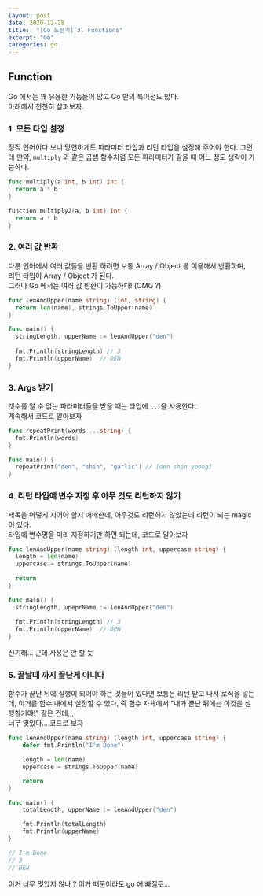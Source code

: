 ```yaml
---
layout: post
date: 2020-12-28
title:  "[Go 도전기] 3. Functions"
excerpt: "Go"
categories: go
---
```


## Function
Go 에서는 꽤 유용한 기능들이 많고 Go 만의 특이점도 많다.  
아래에서 천천히 살펴보자.

### 1. 모든 타입 설정
정적 언어이다 보니 당연하게도 파라미터 타입과 리턴 타입을 설정해 주어야 한다.
그런데 만약, `multiply` 와 같은 곱셈 함수처럼 모든 파라미터가 같을 때 어느 정도 생략이 가능하다.
```go
func multiply(a int, b int) int {
  return a * b
}

function multiply2(a, b int) int {
  return a * b
}
```

### 2. 여러 값 반환
다른 언어에서 여러 값들을 반환 하려면 보통 Array / Object 를 이용해서 반환하며,  
리턴 타입이 Array / Object 가 된다.  
그러나 Go 에서는 여러 값 반환이 가능하다! (OMG ?)
```go
func lenAndUpper(name string) (int, string) {
  return len(name), strings.ToUpper(name)
}

func main() {
  stringLength, upperName := lenAndUpper("den")
  
  fmt.Println(stringLength) // 3
  fmt.Println(upperName)  // DEN
}
```

### 3. Args 받기
갯수를 알 수 없는 파라미터들을 받을 때는 타입에 `...`을 사용한다.  
계속해서 코드로 알아보자
```go
func repeatPrint(words ...string) {
  fmt.Println(words)
}

func main() {
  repeatPrint("den", "shin", "garlic") // [den shin yeong]
}
```

### 4. 리턴 타입에 변수 지정 후 아무 것도 리턴하지 않기
제목을 어떻게 지어야 할지 애매한데, 아무것도 리턴하지 않았는데 리턴이 되는 magic 이 있다.  
타입에 변수명을 미리 지정하기만 하면 되는데, 코드로 알아보자
```go
func lenAndUpper(name string) (length int, uppercase string) {
  length = len(name)
  uppercase = strings.ToUpper(name)
  
  return
}

func main() {
  stringLength, upeprName := lenAndUpper("den")
  
  fmt.Println(stringLength) // 3
  fmt.Println(upperName)  // DEN
}
```
신기해... ~~근데 사용은 안 할 듯~~

### 5. 끝날때 까지 끝난게 아니다
함수가 끝난 뒤에 실행이 되어야 하는 것들이 있다면 보통은 리턴 받고 나서 로직을 넣는데,
이거를 함수 내에서 설정할 수 있다, 즉 함수 자체에서 "내가 끝난 뒤에는 이것을 실행할거야!" 같은 건데,,,  
너무 멋있다... 코드로 보자
```go
func lenAndUpper(name string) (length int, uppercase string) {
	defer fmt.Println("I'm Done")

	length = len(name)
	uppercase = strings.ToUpper(name)

	return
}

func main() {
	totalLength, upperName := lenAndUpper("den")

	fmt.Println(totalLength)
	fmt.Println(upperName)
}

// I'm Done
// 3
// DEN
```
이거 너무 멋있지 않나 ? 이거 때문이라도 go 에 빠질듯...

